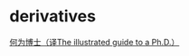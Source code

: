 # derivatives

[何为博士（译The illustrated guide to a Ph.D.）](./20200328-the-illustrated-guide-to-a-phd-in-chinese-with-picture-in-css.md)





